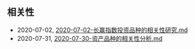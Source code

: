 ## 相关性
* 2020-07-02, [2020-07-02-长赢指数投资品种的相关性研究.md](../docs\2020-07-02-长赢指数投资品种的相关性研究.md)
* 2020-07-31, [2020-07-30-资产品种的相关性分析.md](../docs\2020-07-30-资产品种的相关性分析.md)